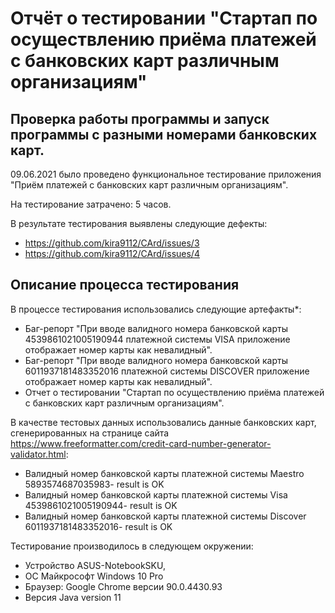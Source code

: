 # Отчёт о тестировании "Стартап по осуществлению приёма платежей с банковских карт различным организациям" 

## Проверка работы  программы  и запуск программы с разными номерами банковских карт.

09.06.2021  было проведено функциональное тестирование приложения "Приём платежей с банковских карт различным организациям".

На тестирование затрачено: 5 часов.

В результате тестирования выявлены следующие дефекты:
* https://github.com/kira9112/CArd/issues/3
* https://github.com/kira9112/CArd/issues/4


## Описание процесса тестирования

В процессе тестирования использовались следующие артефакты*:
* Баг-репорт "При вводе валидного номера банковской карты 4539861021005190944 платежной системы VISA приложение отображает номер карты как невалидный".
* Баг-репорт "При вводе валидного номера банковской карты 6011937181483352016 платежной системы DISCOVER приложение отображает номер карты как невалидный".
* Отчет о тестировании "Стартап по осуществлению приёма платежей с банковских карт различным организациям".



В качестве тестовых данных использовались данные банковских карт, сгенерированных на странице сайта https://www.freeformatter.com/credit-card-number-generator-validator.html:
* Валидный номер банковской карты платежной системы Maestro 5893574687035983- result is OK 
* Валидный номер банковской карты платежной системы Visa 4539861021005190944- result is OK
* Валидный номер банковской карты платежной системы Discover 6011937181483352016- result is OK

Тестирование производилось в следующем окружении:
* Устройство ASUS-NotebookSKU,
* OC Майкрософт Windows 10 Pro
* Браузер: Google Chrome версии 90.0.4430.93
*  Версия Java version 11

